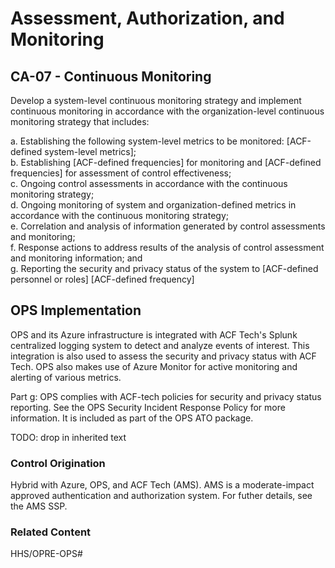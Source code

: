 # Assessment, Authorization, and Monitoring
## CA-07 - Continuous Monitoring

Develop a system-level continuous monitoring strategy and implement continuous monitoring in accordance with the organization-level continuous monitoring strategy that includes:

a. Establishing the following system-level metrics to be monitored: [ACF-defined system-level metrics];<br />
b. Establishing [ACF-defined frequencies] for monitoring and [ACF-defined frequencies] for assessment of control effectiveness;<br />
c. Ongoing control assessments in accordance with the continuous monitoring strategy;<br />
d. Ongoing monitoring of system and organization-defined metrics in accordance with the continuous monitoring strategy;<br />
e. Correlation and analysis of information generated by control assessments and monitoring;<br />
f. Response actions to address results of the analysis of control assessment and monitoring information; and<br />
g. Reporting the security and privacy status of the system to [ACF-defined personnel or roles] [ACF-defined frequency]

## OPS Implementation

OPS and its Azure infrastructure is integrated with ACF Tech's Splunk centralized logging system to detect and analyze events of interest. This integration is also used to assess the security and privacy status with ACF Tech. OPS also makes use of Azure Monitor for active monitoring and alerting of various metrics.

Part g: OPS complies with ACF-tech policies for security and privacy status reporting. See the OPS Security Incident Response Policy for more information. It is included as part of the OPS ATO package.

TODO: drop in inherited text

### Control Origination

Hybrid with Azure, OPS, and ACF Tech (AMS). AMS is a moderate-impact approved authentication and authorization system. For futher details, see the AMS SSP.

### Related Content

HHS/OPRE-OPS#
